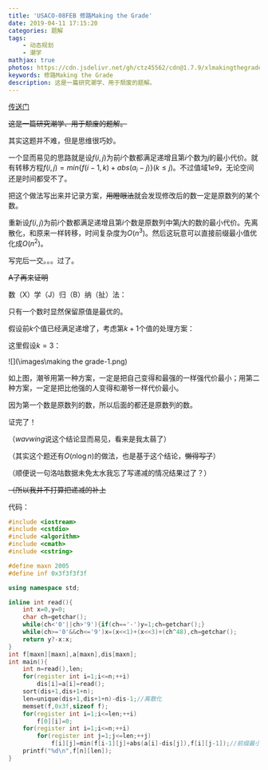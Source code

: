```yaml
---
title: 'USACO-08FEB 修路Making the Grade'
date: 2019-04-11 17:15:20
categories: 题解
tags:
	- 动态规划
	- 潮学
mathjax: true
photos: https://cdn.jsdelivr.net/gh/ctz45562/cdn@1.7.9/xlmakingthegrade.jpg
keywords: 修路Making the Grade
description: 这是一篇研究潮学、用于颓废的题解。
---
```


[传送门](https://www.luogu.org/problemnew/show/P2893)

~~这是一篇研究潮学、用于颓废的题解。~~

其实这题并不难，但是思维很巧妙。

<!--more-->

一个显而易见的思路就是设$f(i,j)​$为前$i​$个数都满足递增且第$i​$个数为$j​$的最小代价。就有转移方程$f(i,j)=min\{f(i-1,k)+abs(a_i-j) \}(k\le j)​$。不过值域$1e9​$，无论空间还是时间都受不了。

把这个做法写出来并记录方案，~~用瞪眼法~~就会发现修改后的数一定是原数列的某个数。

重新设$f(i,j)​$为前$i​$个数都满足递增且第$i​$个数是原数列中第$j​$大的数的最小代价。先离散化，和原来一样转移，时间复杂度为$O(n^3)​$。然后这玩意可以直接前缀最小值优化成$O(n^2)​$。

写完后一交。。。过了。

~~A了再来证明~~

数（X）学（J）归（B）纳（扯）法：

只有一个数时显然保留原值是最优的。

假设前$k$个值已经满足递增了，考虑第$k+1$个值的处理方案：

这里假设$k=3$：

![](\images\making the grade-1.png)

如上图，潮爷用第一种方案，一定是把自己变得和最强的一样强代价最小；用第二种方案，一定是把比他强的人变得和潮爷一样代价最小。

因为第一个数是原数列的数，所以后面的都还是原数列的数。

证完了！

（$wavwing$说这个结论显而易见，看来是我太蒻了）

（其实这个题还有$O(n\log n)$的做法，也是基于这个结论，~~懒得写了~~）

（顺便说一句洛咕数据未免太水我忘了写递减的情况结果过了？）

~~（所以我并不打算把递减的补上~~

代码：

``` cpp
#include <iostream>
#include <cstdio>
#include <algorithm>
#include <cmath>
#include <cstring>

#define maxn 2005
#define inf 0x3f3f3f3f

using namespace std;

inline int read(){
	int x=0,y=0;
	char ch=getchar();
	while(ch<'0'||ch>'9'){if(ch=='-')y=1;ch=getchar();}
	while(ch>='0'&&ch<='9')x=(x<<1)+(x<<3)+(ch^48),ch=getchar();
	return y?-x:x;
}
int f[maxn][maxn],a[maxn],dis[maxn];
int main(){
	int n=read(),len;
	for(register int i=1;i<=n;++i)
		dis[i]=a[i]=read();
	sort(dis+1,dis+1+n);
	len=unique(dis+1,dis+1+n)-dis-1;//离散化
	memset(f,0x3f,sizeof f);
	for(register int i=1;i<=len;++i)
		f[0][i]=0;
	for(register int i=1;i<=n;++i)
		for(register int j=1;j<=len;++j)
			f[i][j]=min(f[i-1][j]+abs(a[i]-dis[j]),f[i][j-1]);//前缀最小值
	printf("%d\n",f[n][len]);
}

```

